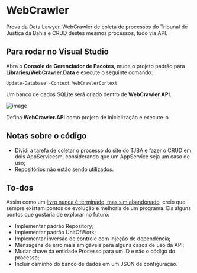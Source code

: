 # WebCrawler
Prova da Data Lawyer. WebCrawler de coleta de processos do Tribunal de Justiça da Bahia e CRUD destes mesmos processos, tudo via API.

## Para rodar no Visual Studio

Abra o **Console de Gerenciador de Pacotes**, mude o projeto padrão para **Libraries/WebCrawler.Data** e execute o seguinte comando:

``
Update-Database -Context WebCrawlerContext
``

Um banco de dados SQLite será criado dentro de **WebCrawler.API**.

![image](https://user-images.githubusercontent.com/29510126/234105444-d9ee0a27-f038-4ef0-b2e2-9d68d4c73cc1.png)

Defina **WebCrawler.API** como projeto de inicialização e execute-o. 

## Notas sobre o código

- Dividi a tarefa de coletar o processo do site do TJBA e fazer o CRUD em dois AppServicesm, considerando que um AppService seja um caso de uso;
- Repositórios não estão sendo utilizados.

## To-dos

Assim como um [livro nunca é terminado, mas sim abandonado](https://www.goodreads.com/quotes/192509-a-book-is-never-finished-it-s-abandoned), creio que sempre existam pontos de evolução e melhoria de um programa. Eis alguns pontos que gostaria de explorar no futuro:

- Implementar padrão Repository;
- Implementar padrão UnitOfWork;
- Implementar inversão de controle com injeção de dependência;
- Mensagens de erro mais amigáveis para alguns casos de uso da API;
- Mudar chave da entidade Processo para um ID e não o código do processo;
- Incluir caminho do banco de dados em um JSON de configuração.
